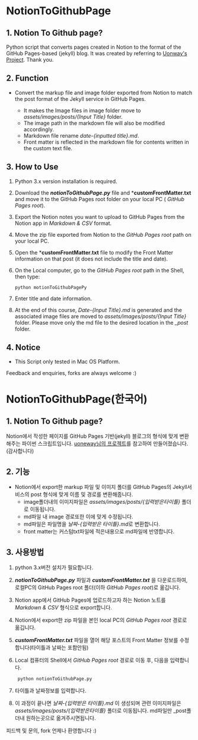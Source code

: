 # NotionToGithubPage

## 1. Notion To Github page?

Python script that converts pages created in Notion to the format of the GitHub Pages-based (jekyll) blog. 
It was created by referring to [Uonway's Project](https://github.com/uoneway/Notion-to-GitHub-Pages). Thank you.

## 2. Function

- Convert the markup file and image folder exported from Notion to match the post format of the Jekyll service in GitHub Pages.

  - It makes the Image files in image folder move to *assets/images/posts/{Input Title}* folder.
  - The image path in the markdown file will also be modified accordingly.
  - Markdown file rename  *date-{inputted title}.md*.
  - Front matter is reflected in the markdown file for contents written in the custom text file. 

  

## 3. How to Use

1. Python 3.x version installation is required. 

2. Download the ***notionToGithubPage.py*** file and ***customFrontMatter.txt** and move it to the GitHub Pages root folder on your local PC ( *GitHub Pages root*).

3. Export the Notion notes you want to upload to GitHub Pages from the Notion app in *Markdown & CSV* format.

4. Move the zip file exported from Notion to the *GitHub Pages root* path on your local PC.

5. Open the ***customFrontMatter.txt** file to modify the Front Matter information on that post (it does not include the title and date).

6. On the Local computer, go to the *GitHub Pages root* path in the Shell, then type:

       python motionToGithubPagePy

7. Enter title and date information.

8. At the end of this course, *Date-{Input Title}.md* is generated and the associated image files are moved to  *assets/images/posts/{Input Title}* folder. Please move only the md file to the desired location in the *_post*  folder.

## 4. Notice

- This Script only tested in Mac OS Platform. 

  

Feedback and enquiries, forks are always welcome :)


# NotionToGithubPage(한국어)

## 1. Notion To Github page?

Notion에서 작성한 페이지를 GitHub Pages 기반(jekyll) 블로그의 형식에 맞게 변환해주는 파이썬 스크립트입니다. 
[uoneway님의 프로젝트](https://github.com/uoneway/Notion-to-GitHub-Pages)를 참고하여 만들어졌습니다.(감사합니다)

## 2. 기능

- Notion에서 export한 markup 파일 및 이미지 폴더를 GitHub Pages의 Jekyll서비스의 post 형식에 맞게 이름 및 경로를 변환해줍니다.
    - image폴더내의 이미지파일은 *assets/images/posts/{입력받은타이틀}* 폴더로 이동됩니다.
    - md파일 내 image 경로또한 이에 맞게 수정됩니다.
    - md파일은 파일명을 *날짜-{입력받은 타이틀}.md*로 변환합니다.
    - front matter는 커스텀txt파일에 적은내용으로 md파일에 반영합니다. 

    

## 3. 사용방법

1. python 3.x버전 설치가 필요합니다. 

2. ***notionToGithubPage.py*** 파일과 ***customFrontMatter.txt*** 을 다운로드하여, 로컬PC의  GitHub Pages root 폴더(이하 *GitHub Pages root*)로 옮깁니다.

3. Notion app에서 GitHub Pages에 업로드하고자 하는 Notion 노트를 *Markdown & CSV* 형식으로 export합니다.

4. Notion에서 export한 zip 파일을 본인 local PC의 *GitHub Pages root* 경로로 옮깁니다.

5. ***customFrontMatter.txt*** 파일을 열어 해당 포스트의 Front Matter 정보를 수정합니다(타이틀과 날짜는 포함안됨)

6. Local 컴퓨터의 Shell에서 *GitHub Pages root* 경로로 이동 후, 다음을 입력합니다.

        python notionToGithubPage.py

7. 타이틀과 날짜정보를 입력합니다.

8. 이 과정이 끝나면  *날짜-{입력받은 타이틀}.md* 이 생성되며 관련 이미지파일은 *assets/images/posts/{입력받은타이틀}* 폴더로 이동됩니다. md파일만 _post폴더내 원하는곳으로 옮겨주시면됩니다.



피드백 및 문의, fork 언제나 환영합니다 :)
